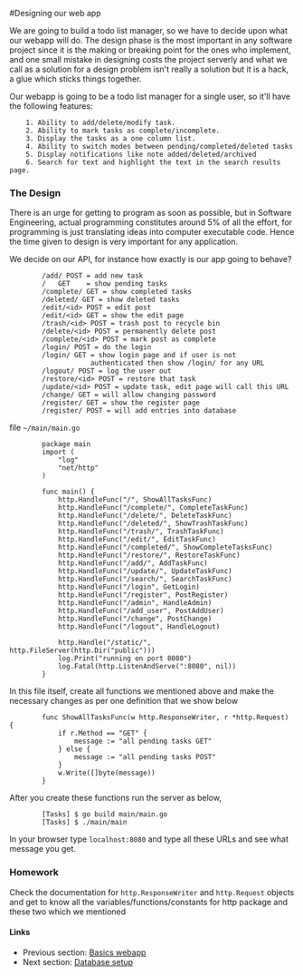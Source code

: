 #Designing our web app

We are going to build a todo list manager, so we have to decide upon what our webapp will do. The design phase is the most important in any
software project since it is the making or breaking point for the ones who implement, and one small mistake in designing costs the project
serverly and what we call as a solution for a design problem isn't really a solution but it is a hack, a glue which sticks things together.

Our webapp is going to be a todo list manager for a single user, so it'll have the following features:

		1. Ability to add/delete/modify task.
		2. Ability to mark tasks as complete/incomplete.
		3. Display the tasks as a one column list.
		4. Ability to switch modes between pending/completed/deleted tasks
		5. Display notifications like note added/deleted/archived 
		6. Search for text and highlight the text in the search results page.

### The Design

There is an urge for getting to program as soon as possible, but in Software Engineering, actual programming constitutes around 5% of all the effort,
for programming is just translating ideas into computer executable code. Hence the time given to design is very important for any application. 

We decide on our API, for instance how exactly is our app going to behave?

			/add/ POST = add new task
			/ 	GET	   = show pending tasks
			/complete/ GET = show completed tasks
			/deleted/ GET = show deleted tasks
			/edit/<id> POST = edit post
			/edit/<id> GET = show the edit page
			/trash/<id> POST = trash post to recycle bin
			/delete/<id> POST = permanently delete post
			/complete/<id> POST = mark post as complete
			/login/ POST = do the login
			/login/ GET = show login page and if user is not 
						authenticated then show /login/ for any URL
			/logout/ POST = log the user out
			/restore/<id> POST = restore that task
			/update/<id> POST = update task, edit page will call this URL
			/change/ GET = will allow changing password
			/register/ GET = show the register page
			/register/ POST = will add entries into database

file `~/main/main.go`

			package main
			import (
				"log"
				"net/http"
			)
			
			func main() {
				http.HandleFunc("/", ShowAllTasksFunc)
				http.HandleFunc("/complete/", CompleteTaskFunc)
				http.HandleFunc("/delete/", DeleteTaskFunc)
				http.HandleFunc("/deleted/", ShowTrashTaskFunc)
				http.HandleFunc("/trash/", TrashTaskFunc)
				http.HandleFunc("/edit/", EditTaskFunc)
				http.HandleFunc("/completed/", ShowCompleteTasksFunc)
				http.HandleFunc("/restore/", RestoreTaskFunc)
				http.HandleFunc("/add/", AddTaskFunc)
				http.HandleFunc("/update/", UpdateTaskFunc)
				http.HandleFunc("/search/", SearchTaskFunc)
				http.HandleFunc("/login", GetLogin)
				http.HandleFunc("/register", PostRegister)
				http.HandleFunc("/admin", HandleAdmin)
				http.HandleFunc("/add_user", PostAddUser)
				http.HandleFunc("/change", PostChange)
				http.HandleFunc("/logout", HandleLogout)
			
				http.Handle("/static/", http.FileServer(http.Dir("public")))
				log.Print("running on port 8080")
				log.Fatal(http.ListenAndServe(":8080", nil))
			}

In this file itself, create all functions we mentioned above and make the necessary changes as per one definition that we show below

			func ShowAllTasksFunc(w http.ResponseWriter, r *http.Request) {
				if r.Method == "GET" {
					message := "all pending tasks GET"
				} else {
					message := "all pending tasks POST"
				}
				w.Write([]byte(message))
			}

After you create these functions run the server as below,
 
			[Tasks] $ go build main/main.go
			[Tasks] $ ./main/main
	
In your browser type `localhost:8080` and type all these URLs and see what message you get.

### Homework

Check the documentation for `http.ResponseWriter` and `http.Request` objects and get to know all the variables/functions/constants for http package and these
two which we mentioned 

#### Links

- Previous section: [Basics webapp](2.0implementbasics.md) 
- Next section: [Database setup](2.2database.md)